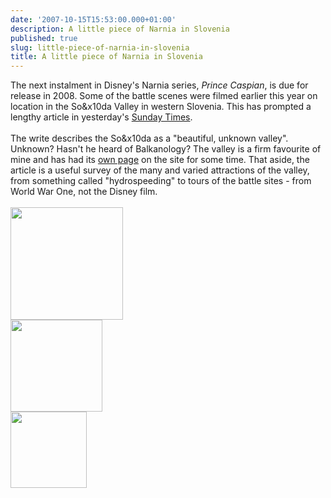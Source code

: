 ```yaml
---
date: '2007-10-15T15:53:00.000+01:00'
description: A little piece of Narnia in Slovenia
published: true
slug: little-piece-of-narnia-in-slovenia
title: A little piece of Narnia in Slovenia
---
```


The next instalment in Disney's Narnia series, <span style="font-style: italic;">Prince Caspian</span>, is due for release in 2008. Some of the battle scenes were filmed earlier this year on location in the So&amp;x10da Valley in western Slovenia. This has prompted a lengthy article in yesterday's <a href="http://travel.timesonline.co.uk/tol/life_and_style/travel/destinations/europe/article2642843.ece">Sunday Times</a>. <br /><br />The write describes the So&amp;x10da as a "beautiful, unknown valley". Unknown? Hasn't he heard of Balkanology? The valley is a firm favourite of mine and has had its <a href="http://www.balkanology.com/slovenia/article_soca_valley.html">own page</a> on the site for some time. That aside, the article is a useful survey of the many and varied attractions of the valley, from something called "hydrospeeding" to tours of the battle sites - from World War One, not the Disney film.<br /><br /><a href="http://www.balkanology.com/slovenia/images/slovenia200509_pict0275.jpg"><img alt="" border="0" src="http://www.balkanology.com/slovenia/images/slovenia200509_pict0275.jpg" style="cursor: pointer; cursor: hand; width: 180px;" /></a><br /><a href="http://www.balkanology.com/slovenia/images/slovenia200509_pict0255.jpg"><img alt="" border="0" src="http://www.balkanology.com/slovenia/images/slovenia200509_pict0255.jpg" style="cursor: pointer; cursor: hand; width: 147px;" /></a><br /><a href="http://www.balkanology.com/slovenia/images/slovenia200509_pict0427.jpg"><img alt="" border="0" src="http://www.balkanology.com/slovenia/images/slovenia200509_pict0427.jpg" style="cursor: pointer; cursor: hand; width: 122px;" /></a>